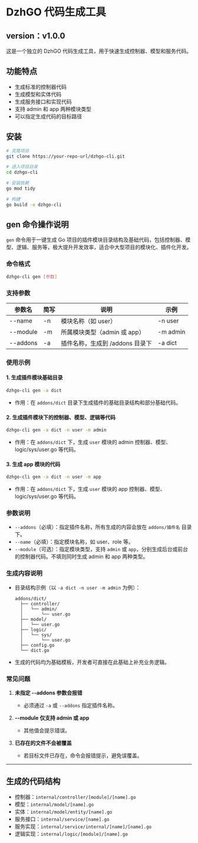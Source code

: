 # DzhGO 代码生成工具 
## version：v1.0.0

这是一个独立的 DzhGO 代码生成工具，用于快速生成控制器、模型和服务代码。

## 功能特点

- 生成标准的控制器代码
- 生成模型和实体代码
- 生成服务接口和实现代码
- 支持 admin 和 app 两种模块类型
- 可以指定生成代码的目标路径

## 安装

```bash
# 克隆项目
git clone https://your-repo-url/dzhgo-cli.git

# 进入项目目录
cd dzhgo-cli

# 安装依赖
go mod tidy

# 构建
go build -o dzhgo-cli
```

## gen 命令操作说明

`gen` 命令用于一键生成 Go 项目的插件模块目录结构及基础代码，包括控制器、模型、逻辑、服务等，极大提升开发效率，适合中大型项目的模块化、插件化开发。

### 命令格式

```bash
dzhgo-cli gen [参数]
```

### 支持参数

| 参数名         | 简写 | 说明                                 | 示例           |
| -------------- | ---- | ------------------------------------ | -------------- |
| --name         | -n   | 模块名称（如 user）                  | -n user        |
| --module       | -m   | 所属模块类型（admin 或 app）         | -m admin       |
| --addons       | -a   | 插件名称，生成到 /addons 目录下      | -a dict        |

### 使用示例

#### 1. 生成插件模块基础目录

```bash
dzhgo-cli gen -a dict
```

- 作用：在 `addons/dict` 目录下生成插件的基础目录结构和部分基础代码。

#### 2. 生成插件模块下的控制器、模型、逻辑等代码

```bash
dzhgo-cli gen -a dict -n user -m admin
```

- 作用：在 `addons/dict` 下，生成 `user` 模块的 admin 控制器、模型、logic/sys/user.go 等代码。

#### 3. 生成 app 模块的代码

```bash
dzhgo-cli gen -a dict -n user -m app
```

- 作用：在 `addons/dict` 下，生成 `user` 模块的 app 控制器、模型、logic/sys/user.go 等代码。

### 参数说明

- `--addons`（必填）：指定插件名称，所有生成的内容会放在 `addons/插件名` 目录下。
- `--name`（必填）：指定模块名称，如 user、role 等。
- `--module`（可选）：指定模块类型，支持 `admin` 或 `app`，分别生成后台或前台的控制器代码。不填则同时生成 admin 和 app 两种类型。

### 生成内容说明

- 目录结构示例（以 `-a dict -n user -m admin` 为例）：

  ```
  addons/dict/
    ├── controller/
    │   └── admin/
    │       └── user.go
    ├── model/
    │   └── user.go
    ├── logic/
    │   └── sys/
    │       └── user.go
    ├── config.go
    └── dict.go
  ```

- 生成的代码均为基础模板，开发者可直接在此基础上补充业务逻辑。

### 常见问题

1. **未指定 --addons 参数会报错**
   - 必须通过 `-a` 或 `--addons` 指定插件名称。

2. **--module 仅支持 admin 或 app**
   - 其他值会提示错误。

3. **已存在的文件不会被覆盖**
   - 若目标文件已存在，命令会报错提示，避免误覆盖。

---

## 生成的代码结构

- 控制器：`internal/controller/[module]/[name].go`
- 模型：`internal/model/[name].go`
- 实体：`internal/model/entity/[name].go`
- 服务接口：`internal/service/[name].go`
- 服务实现：`internal/service/internal/[name]/[name].go`
- 逻辑实现：`internal/logic/[module]/[name].go`

